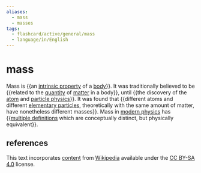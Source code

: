 ```yaml
---
aliases:
  - mass
  - masses
tags:
  - flashcard/active/general/mass
  - language/in/English
---
```


# mass

Mass is {{an [intrinsic property](intrinsic%20and%20extrinsic%20properties.md) of a [body](physical%20object.md)}}. It was traditionally believed to be {{related to the [quantity](physical%20quantity.md) of [matter](matter.md) in a body}}, until {{the discovery of the [atom](atom.md) and [particle physics](particle%20physics.md)}}. It was found that {{different atoms and different [elementary particles](elementary%20particle.md), theoretically with the same amount of matter, have nonetheless different masses}}. Mass in [modern physics](modern%20physics.md) has {{[multiple definitions](mass%20in%20special%20relativity.md) which are conceptually distinct, but physically equivalent}}. <!--SR:!2025-06-12,252,330!2025-02-11,142,290!2025-07-15,278,330!2024-12-13,108,290!2025-06-11,252,330-->

## references

This text incorporates [content](https://en.wikipedia.org/wiki/mass) from [Wikipedia](Wikipedia.md) available under the [CC BY-SA 4.0](https://creativecommons.org/licenses/by-sa/4.0/) license.
